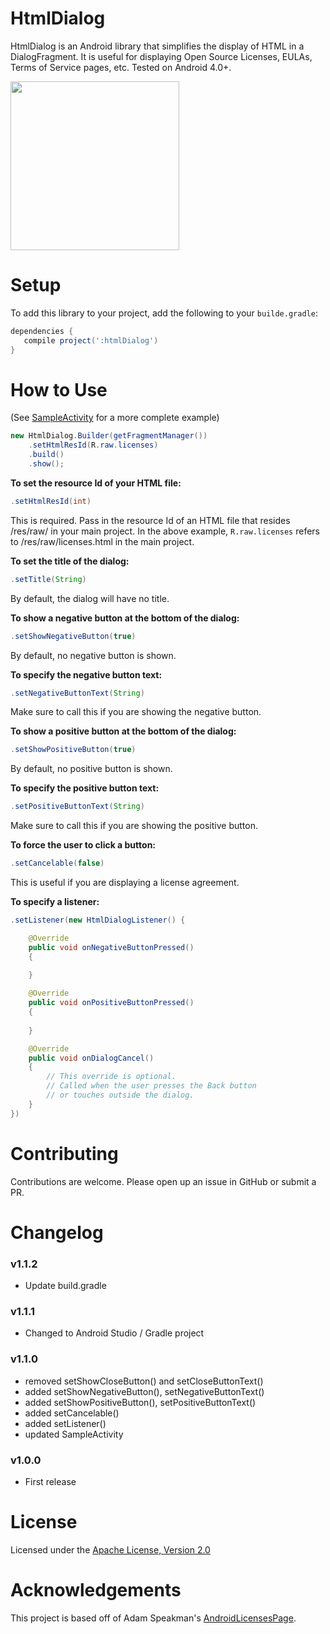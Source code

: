 HtmlDialog
===================

HtmlDialog is an Android library that simplifies the display of HTML in a DialogFragment. It is useful for displaying Open Source Licenses, EULAs, Terms of Service pages, etc. Tested on Android 4.0+.

<img src="https://raw.github.com/jjobes/HtmlDialog/master/screenshots/1.png" width="270" style="margin-right:10px;">

Setup
=====

To add this library to your project, add the following to your `builde.gradle`:

```groovy
dependencies {
   compile project(':htmlDialog')
}
```

How to Use
==========
(See [SampleActivity](https://github.com/jjobes/HtmlDialog/blob/master/HtmlDialogSample/src/com/github/jjobes/htmldialog/sample/SampleActivity.java) for a more complete example)

```java
new HtmlDialog.Builder(getFragmentManager())
    .setHtmlResId(R.raw.licenses)
    .build()
    .show();
```

**To set the resource Id of your HTML file:**

```java
.setHtmlResId(int)
```

This is required. Pass in the resource Id of an HTML file that resides /res/raw/ in your main project. In the above example, `R.raw.licenses` refers to /res/raw/licenses.html in the main project.

**To set the title of the dialog:**

```java
.setTitle(String)
```
By default, the dialog will have no title.

**To show a negative button at the bottom of the dialog:**

```java
.setShowNegativeButton(true)
```

By default, no negative button is shown. 

**To specify the negative button text:**

```java
.setNegativeButtonText(String)
```

Make sure to call this if you are showing the negative button.

**To show a positive button at the bottom of the dialog:**

```java
.setShowPositiveButton(true)
```
By default, no positive button is shown.

**To specify the positive button text:**

```java
.setPositiveButtonText(String)
```
Make sure to call this if you are showing the positive button.

**To force the user to click a button:**

```java
.setCancelable(false)
```
This is useful if you are displaying a license agreement.

**To specify a listener:**

```java
.setListener(new HtmlDialogListener() {

    @Override
    public void onNegativeButtonPressed()
    {
        
    }

    @Override
    public void onPositiveButtonPressed()
    {
        
    }

    @Override
    public void onDialogCancel()
    {
        // This override is optional.
        // Called when the user presses the Back button
        // or touches outside the dialog.
    }
})
```

Contributing
============
Contributions are welcome. Please open up an issue in GitHub or submit a PR.

Changelog
=========

### v1.1.2

* Update build.gradle

### v1.1.1

* Changed to Android Studio / Gradle project

### v1.1.0

* removed setShowCloseButton() and setCloseButtonText()
* added setShowNegativeButton(), setNegativeButtonText()
* added setShowPositiveButton(), setPositiveButtonText()
* added setCancelable()
* added setListener()
* updated SampleActivity

### v1.0.0

* First release

License
=======
Licensed under the [Apache License, Version 2.0](http://www.apache.org/licenses/LICENSE-2.0.html)

Acknowledgements
================
This project is based off of Adam Speakman's [AndroidLicensesPage](https://github.com/adamsp/AndroidLicensesPage).